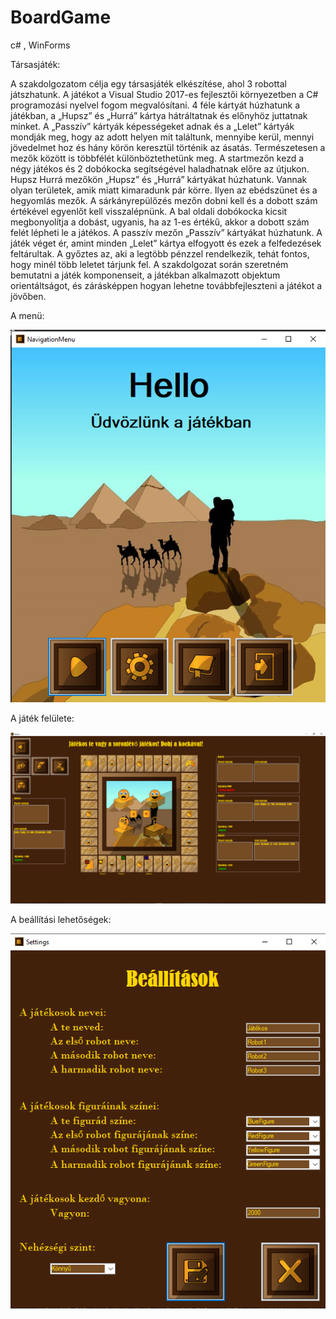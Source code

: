 # BoardGame
c# , WinForms


Társasjáték:

A szakdolgozatom célja egy társasjáték elkészítése, ahol 3 robottal játszhatunk. A játékot a Visual Studio 2017-es fejlesztői környezetben a C# programozási nyelvel fogom megvalósítani. 4 féle kártyát húzhatunk a játékban, a „Hupsz” és „Hurrá” kártya hátráltatnak és előnyhöz juttatnak minket. A „Passzív” kártyák képességeket adnak és a „Lelet” kártyák mondják meg, hogy az adott helyen mit találtunk, mennyibe kerül, mennyi jövedelmet hoz és hány körön keresztül történik az ásatás. Természetesen a mezők között is többfélét különböztethetünk meg. A startmezőn kezd a négy játékos és 2 dobókocka segítségével haladhatnak előre az útjukon. Hupsz Hurrá mezőkön „Hupsz” és „Hurrá” kártyákat húzhatunk. Vannak olyan területek, amik miatt kimaradunk pár körre. Ilyen az ebédszünet és a hegyomlás mezők. A sárkányrepülőzés mezőn dobni kell és a dobott szám értékével egyenlőt kell visszalépnünk. A bal oldali dobókocka kicsit megbonyolítja a dobást, ugyanis, ha az 1-es értékű, akkor a dobott szám felét lépheti le a játékos. A passzív mezőn „Passzív” kártyákat húzhatunk. A játék véget ér, amint minden „Lelet” kártya elfogyott és ezek a felfedezések feltárultak. A győztes az, aki a legtöbb pénzzel rendelkezik, tehát fontos, hogy minél több leletet tárjunk fel. A szakdolgozat során szeretném bemutatni a játék komponenseit, a játékban alkalmazott objektum orientáltságot, és zárásképpen hogyan lehetne továbbfejleszteni a játékot a jövőben.


A menü:

![alt text](https://github.com/bde0x1/BoardGame/blob/master/Menu.PNG)


A játék felülete:

![alt text](https://github.com/bde0x1/BoardGame/blob/master/Game.PNG)


A beállítási lehetőségek:

![alt text](https://github.com/bde0x1/BoardGame/blob/master/Settings.PNG)
